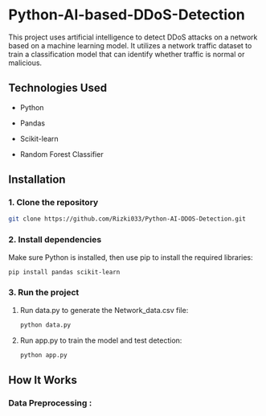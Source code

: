 # Python-AI-based-DDoS-Detection
This project uses artificial intelligence to detect DDoS attacks on a network based on a machine learning model. It utilizes a network traffic dataset to train a classification model that can identify whether traffic is normal or malicious.

## Technologies Used 

- Python

- Pandas  

- Scikit-learn

- Random Forest Classifier

## Installation
### 1. Clone the repository
```bash
git clone https://github.com/Rizki033/Python-AI-DDOS-Detection.git
```
### 2. Install dependencies
Make sure Python is installed, then use pip to install the required libraries:
```bash
pip install pandas scikit-learn
```
### 3. Run the project 
  1. Run data.py to generate the Network_data.csv file:
     ```bash
     python data.py
     ```
 2. Run app.py to train the model and test detection:
    ```bash
    python app.py
    ```
## How It Works 

### Data Preprocessing :


